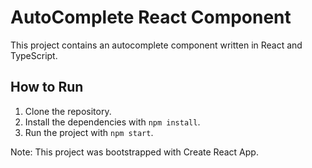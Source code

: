 # AutoComplete React Component

This project contains an autocomplete component written in React and TypeScript.

## How to Run

1. Clone the repository.
2. Install the dependencies with `npm install`.
3. Run the project with `npm start`.

Note: This project was bootstrapped with Create React App.
